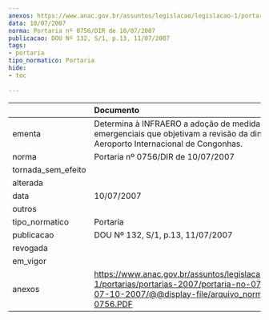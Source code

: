```yaml
---
anexos: https://www.anac.gov.br/assuntos/legislacao/legislacao-1/portarias/portarias-2007/portaria-no-0756-dir-de-07-10-2007/@@display-file/arquivo_norma/PA2007-0756.PDF
data: 10/07/2007
norma: Portaria nº 0756/DIR de 10/07/2007
publicacao: DOU Nº 132, S/1, p.13, 11/07/2007
tags:
- portaria
tipo_normatico: Portaria
hide: 
- toc 
 
---
```


|                    | Documento                                                                                                                                                         |
|:-------------------|:------------------------------------------------------------------------------------------------------------------------------------------------------------------|
| ementa             | Determina à INFRAERO a adoção de medidas emergenciais que objetivam a revisão da dinâmica do Aeroporto Internacional de Congonhas.                                |
| norma              | Portaria nº 0756/DIR de 10/07/2007                                                                                                                                |
| tornada_sem_efeito |                                                                                                                                                                   |
| alterada           |                                                                                                                                                                   |
| data               | 10/07/2007                                                                                                                                                        |
| outros             |                                                                                                                                                                   |
| tipo_normatico     | Portaria                                                                                                                                                          |
| publicacao         | DOU Nº 132, S/1, p.13, 11/07/2007                                                                                                                                 |
| revogada           |                                                                                                                                                                   |
| em_vigor           |                                                                                                                                                                   |
| anexos             | https://www.anac.gov.br/assuntos/legislacao/legislacao-1/portarias/portarias-2007/portaria-no-0756-dir-de-07-10-2007/@@display-file/arquivo_norma/PA2007-0756.PDF |